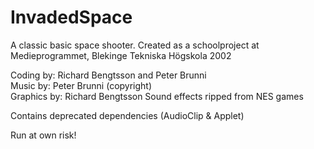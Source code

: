 # InvadedSpace

A classic basic space shooter.
Created as a schoolproject at Medieprogrammet, Blekinge Tekniska Högskola 2002

Coding by: Richard Bengtsson and Peter Brunni<br>
Music by: Peter Brunni (copyright)<br>
Graphics by: Richard Bengtsson
Sound effects ripped from NES games

Contains deprecated dependencies (AudioClip & Applet)

Run at own risk!
